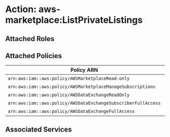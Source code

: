 # Action: aws-marketplace:ListPrivateListings

## Attached Roles

## Attached Policies

| Policy ARN | Policy Name |
|------------|-------------|
| `arn:aws:iam::aws:policy/AWSMarketplaceRead-only` | [AWSMarketplaceRead-only](../policies.md#awsmarketplaceread-only) |
| `arn:aws:iam::aws:policy/AWSMarketplaceManageSubscriptions` | [AWSMarketplaceManageSubscriptions](../policies.md#awsmarketplacemanagesubscriptions) |
| `arn:aws:iam::aws:policy/AWSDataExchangeReadOnly` | [AWSDataExchangeReadOnly](../policies.md#awsdataexchangereadonly) |
| `arn:aws:iam::aws:policy/AWSDataExchangeSubscriberFullAccess` | [AWSDataExchangeSubscriberFullAccess](../policies.md#awsdataexchangesubscriberfullaccess) |
| `arn:aws:iam::aws:policy/AWSDataExchangeFullAccess` | [AWSDataExchangeFullAccess](../policies.md#awsdataexchangefullaccess) |

## Associated Services

